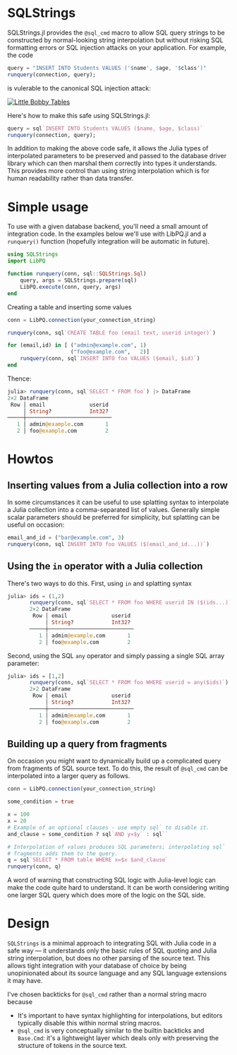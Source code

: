 # SQLStrings

SQLStrings.jl provides the `@sql_cmd` macro to allow SQL query strings to be
constructed by normal-looking string interpolation but without risking SQL
formatting errors or SQL injection attacks on your application. For example,
the code

```julia
query = "INSERT INTO Students VALUES ('$name', $age, '$class')"
runquery(connection, query);
```

is vulerable to the canonical SQL injection attack:

[![Little Bobby Tables](https://imgs.xkcd.com/comics/exploits_of_a_mom.png)](https://xkcd.com/327)

Here's how to make this safe using SQLStrings.jl:

```julia
query = sql`INSERT INTO Students VALUES ($name, $age, $class)`
runquery(connection, query);
```

In addition to making the above code safe, it allows the Julia types of
interpolated parameters to be preserved and passed to the database driver
library which can then marshal them correctly into types it understands. This
provides more control than using string interpolation which is for human
readability rather than data transfer.

# Simple usage

To use with a given database backend, you'll need a small amount of integration
code. In the examples below we'll use with LibPQ.jl and a `runquery()` function
(hopefully integration will be automatic in future).

```julia
using SQLStrings
import LibPQ

function runquery(conn, sql::SQLStrings.Sql)
    query, args = SQLStrings.prepare(sql)
    LibPQ.execute(conn, query, args)
end
```

Creating a table and inserting some values

```julia
conn = LibPQ.connection(your_connection_string)

runquery(conn, sql`CREATE TABLE foo (email text, userid integer)`)

for (email,id) in [ ("admin@example.com", 1)
                    ("foo@example.com",   2)]
    runquery(conn, sql`INSERT INTO foo VALUES ($email, $id)`)
end
```

Thence:

```julia
julia> runquery(conn, sql`SELECT * FROM foo`) |> DataFrame
2×2 DataFrame
 Row │ email              userid
     │ String?            Int32?
─────┼───────────────────────────
   1 │ admin@example.com       1
   2 │ foo@example.com         2
```

# Howtos

## Inserting values from a Julia collection into a row

In some circumstances it can be useful to use splatting syntax to interpolate a
Julia collection into a comma-separated list of values. Generally simple scalar
parameters should be preferred for simplicity, but splatting can be useful on
occasion:

```julia
email_and_id = ("bar@example.com", 3)
runquery(conn, sql`INSERT INTO foo VALUES ($(email_and_id...))`)
```

## Using the `in` operator with a Julia collection

There's two ways to do this. First, using `in` and splatting syntax

```julia
julia> ids = (1,2)
       runquery(conn, sql`SELECT * FROM foo WHERE userid IN ($(ids...))`) |> DataFrame
       2×2 DataFrame
        Row │ email              userid
            │ String?            Int32?
       ─────┼───────────────────────────
          1 │ admin@example.com       1
          2 │ foo@example.com         2
```

Second, using the SQL `any` operator and simply passing a single SQL array parameter:

```julia
julia> ids = [1,2]
       runquery(conn, sql`SELECT * FROM foo WHERE userid = any($ids)`) |> DataFrame
       2×2 DataFrame
        Row │ email              userid
            │ String?            Int32?
       ─────┼───────────────────────────
          1 │ admin@example.com       1
          2 │ foo@example.com         2
```

## Building up a query from fragments

On occasion you might want to dynamically build up a complicated query from
fragments of SQL source text. To do this, the result of `@sql_cmd` can be
interpolated into a larger query as follows.

```julia
conn = LibPQ.connection(your_connection_string)

some_condition = true

x = 100
x = 20
# Example of an optional clauses - use empty sql` to disable it.
and_clause = some_condition ? sql`AND y=$y` : sql``

# Interpolation of values produces SQL parameters; interpolating sql`
# fragments adds them to the query.
q = sql`SELECT * FROM table WHERE x=$x $and_clause`
runquery(conn, q)
```

A word of warning that constructing SQL logic with Julia-level logic can make
the code quite hard to understand. It can be worth considering writing one
larger SQL query which does more of the logic on the SQL side.

# Design

`SQLStrings` is a minimal approach to integrating SQL with Julia code in a safe
way — it understands only the basic rules of SQL quoting and Julia string
interpolation, but does no other parsing of the source text. This allows tight
integration with your database of choice by being unopinionated about its
source language and any SQL language extensions it may have.

I've chosen backticks for `@sql_cmd` rather than a normal string macro because
* It's important to have syntax highlighting for interpolations, but editors
  typically disable this within normal string macros.
* `@sql_cmd` is very conceptually similar to the builtin backticks and
  `Base.Cmd`: it's a lightweight layer which deals only with preserving the
  structure of tokens in the source text.

